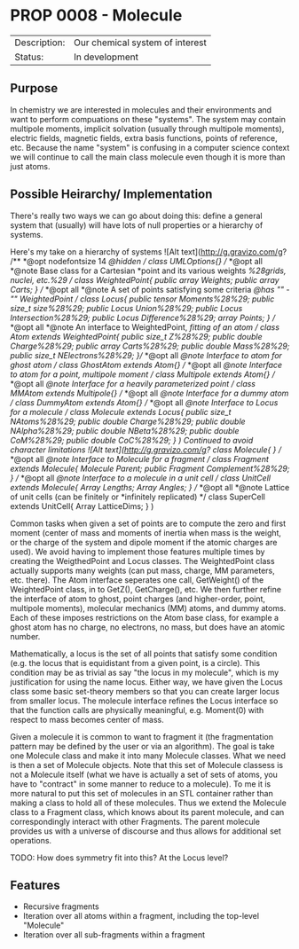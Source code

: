 # PROP 0008 - Molecule

|                |                                           |
|:---------------|:------------------------------------------|
| Description:   | Our chemical system of interest           |
| Status:        | In development                            |
 

## Purpose
 In chemistry we are interested in molecules and their environments and want to perform compuations on these "systems".  The system may contain multipole moments, implicit solvation (usually through multipole moments), electric fields, magnetic fields, extra basis functions, points of reference, etc.  Because the name "system" is confusing in a computer science context we will continue to call the main class molecule even though it is more than just atoms.
 
## Possible Heirarchy/ Implementation
There's really two ways we can go about doing this: define a general system that (usually) will have  lots of null properties or a hierarchy of systems.

Here's my take on a hierarchy of systems
![Alt text](http://g.gravizo.com/g?
/**
*@opt nodefontsize 14
*@hidden
*/
class UMLOptions{}
/**
*@opt all
*@note Base class for a Cartesian
*point and its various weights
*%28grids, nuclei, etc.%29
*/
class WeightedPoint{
public array Weights;
public array Carts;
}
/**
*@opt all
*@note A set of points satisfying some criteria
*@has  "" - "" WeightedPoint
*/
class Locus{
public tensor Moments%28%29;
public size_t size%28%29;
public Locus Union%28%29;
public Locus Intersection%28%29;
public Locus Difference%28%29;
array Points;
}
/**
*@opt all
*@note An interface to WeightedPoint,
*fitting of an atom
*/
class Atom extends WeightedPoint{
public size_t Z%28%29;
public double Charge%28%29;
public array Carts%28%29;
public double Mass%28%29;
public size_t NElectrons%28%29;
}/**
*@opt all
*@note Interface to atom for ghost atom
*/
class GhostAtom extends Atom{}
/**
*@opt all
*@note Interface to atom for a point, multipole moment
*/
class Multipole extends Atom{}
/**
*@opt all
*@note Interface for a heavily parameterized point
*/
class MMAtom extends Multipole{}
/**
*@opt all
*@note Interface for a dummy atom
*/
class DummyAtom extends Atom{}
/**
*@opt all
*@note Interface to Locus for a molecule
*/
class Molecule extends Locus{
public size_t NAtoms%28%29;
public double Charge%28%29;
public double NAlpha%28%29;
public double NBeta%28%29;
public double CoM%28%29;
public double CoC%28%29;
}
)
Continued to avoid character limitations
![Alt text](http://g.gravizo.com/g?
class Molecule{
}
/**
*@opt all
*@note Interface to Molecule for a fragment
*/
class Fragment extends Molecule{
Molecule Parent;
public Fragment Complement%28%29;
}
/**
*@opt all
*@note Interface to a molecule in a unit cell
*/
class UnitCell extends Molecule{
Array Lengths;
Array Angles;
}
/**
*@opt all
*@note Lattice of unit cells (can be finitely or
*infinitely replicated)
*/
class SuperCell extends UnitCell{
Array LatticeDims;
}
)

Common tasks when given a set of points are to compute the zero and first moment (center of mass and moments of inertia when mass is the weight, or the charge of the system and dipole moment if the atomic charges are used).  We avoid having to implement those features multiple times by creating the WeigthedPoint and Locus classes.  The WeightedPoint class actually supports many weights (can put mass, charge, MM parameters, etc. there).  The Atom interface seperates one call, GetWeight() of the WeightedPoint class, in to GetZ(), GetCharge(), etc.  We then further refine the interface of atom to ghost, point charges (and higher-order, point, multipole moments), molecular mechanics (MM) atoms, and dummy atoms.  Each of these imposes restrictions on the Atom base class, for example a ghost atom has no charge, no electrons, no mass, but does have an atomic number.  

Mathematically, a locus is the set of all points that satisfy some condition (e.g. the locus that is equidistant from a given
point, is a circle).  This condition may be as trivial as say "the locus in my molecule", which is my justification for using the name locus.  Either way, we have given the Locus class some basic set-theory members so that you can create larger locus from smaller locus.  The molecule interface refines the Locus interface so that the function calls are physically meaningful, e.g. Moment(0) with respect to mass becomes center of mass. 

Given a molecule it is common to want to fragment it (the fragmentation pattern may be defined by the user or via an algorithm). The goal is take one Molecule class and make it into many Molecule classes.  What we need is then a set of Molecule objects.  Note that this set of Molecule classess is not a Molecule itself (what we have is actually a set of sets of atoms, you have to "contract" in some manner to reduce to a molecule).  To me it is more natural to put this set of molecules in an STL container rather than making a class to hold all of these molecules.  Thus we extend the Molecule class to a Fragment class, which knows about its parent molecule, and can correspondingly interact with other Fragments.  The parent molecule provides us with a universe of discourse and thus allows for additional set operations.

TODO: How does symmetry fit into this?  At the Locus level?

## Features
 * Recursive fragments
 * Iteration over all atoms within a fragment, including the top-level "Molecule"
 * Iteration over all sub-fragments within a fragment
